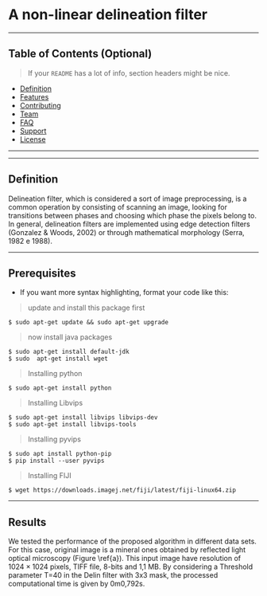 # A  non-linear delineation filter


---

## Table of Contents (Optional)

> If your `README` has a lot of info, section headers might be nice.

- [Definition](#definition)
- [Features](#features)
- [Contributing](#contributing)
- [Team](#team)
- [FAQ](#faq)
- [Support](#support)
- [License](#license)


---


---
## Definition

Delineation filter, which is  considered a sort of image preprocessing, is a common operation by consisting of scanning an image, looking for transitions between phases and choosing which phase the pixels belong to. In general, delineation filters are implemented using edge detection filters (Gonzalez $\&$ Woods, 2002) or through mathematical morphology (Serra, 1982 e 1988).

--- 
## Prerequisites

- If you want more syntax highlighting, format your code like this:

> update and install this package first

```shell
$ sudo apt-get update && sudo apt-get upgrade
```

> now install java packages

```shell
$ sudo apt-get install default-jdk
$ sudo  apt-get install wget
```
> Installing python

```shell
$ sudo apt-get install python 
```
> Installing Libvips
```shell
$ sudo apt-get install libvips libvips-dev 
$ sudo apt-get install libvips-tools
```
>Installing pyvips
```shell
$ sudo apt install python-pip
$ pip install --user pyvips 
```
> Installing FIJI
```shell
$ wget https://downloads.imagej.net/fiji/latest/fiji-linux64.zip 
```
---
## Results
We tested the performance of the proposed algorithm in different data sets. For this case, original image is a mineral ones obtained by reflected light optical microscopy (Figure \ref{a}). This input image have resolution of $1024 \times 1024$ pixels,  TIFF file,  8-bits and 1,1 MB.  By considering a Threshold parameter T=40 in the Delin filter with 3x3 mask, the processed computational time is given by  0m0,792s.







